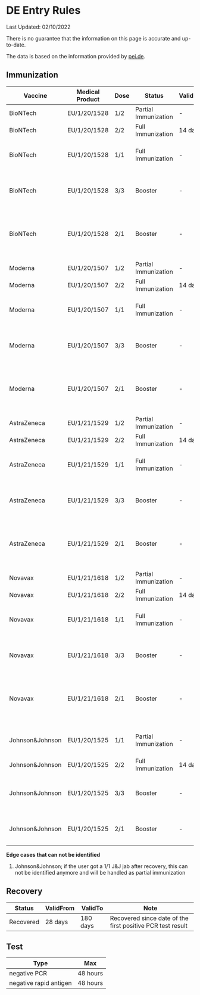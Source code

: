 # DE Entry Rules

Last Updated: 02/10/2022

There is no guarantee that the information on this page is accurate and up-to-date.

The data is based on the information provided by [pei.de](https://www.pei.de/DE/newsroom/dossier/coronavirus/coronavirus-inhalt.html?nn=169730&cms_pos=3).

## Immunization

| Vaccine         | Medical Product | Dose | Status               | ValidFrom | ValidTo  | Note                                                     |
| --------------- | --------------- | ---- | -------------------- | --------- | -------- | -------------------------------------------------------- |
| BioNTech        | EU/1/20/1528    | 1/2  | Partial Immunization | -         | -        |                                                          |
| BioNTech        | EU/1/20/1528    | 2/2  | Full Immunization    | 14 days   | 270 days |                                                          |
| BioNTech        | EU/1/20/1528    | 1/1  | Full Immunization    | -         | 270 days | Full Immunization after recovery                         |
| BioNTech        | EU/1/20/1528    | 3/3  | Booster              | -         | -        | Booster after full immunization ((dn == sd) && sd > 2)   |
| BioNTech        | EU/1/20/1528    | 2/1  | Booster              | -         | -        | Booster after full immunization after recovery (dn > sd) |
|                 |                 |      |                      |           |          |                                                          |
| Moderna         | EU/1/20/1507    | 1/2  | Partial Immunization | -         | -        |                                                          |
| Moderna         | EU/1/20/1507    | 2/2  | Full Immunization    | 14 days   | 270 days |                                                          |
| Moderna         | EU/1/20/1507    | 1/1  | Full Immunization    | -         | 270 days | Full Immunization after recovery                         |
| Moderna         | EU/1/20/1507    | 3/3  | Booster              | -         | -        | Booster after full immunization ((dn == sd) && sd > 2)   |
| Moderna         | EU/1/20/1507    | 2/1  | Booster              | -         | -        | Booster after full immunization after recovery (dn > sd) |
|                 |                 |      |                      |           |          |                                                          |
| AstraZeneca     | EU/1/21/1529    | 1/2  | Partial Immunization | -         | -        |                                                          |
| AstraZeneca     | EU/1/21/1529    | 2/2  | Full Immunization    | 14 days   | 270 days |                                                          |
| AstraZeneca     | EU/1/21/1529    | 1/1  | Full Immunization    | -         | 270 days | Full Immunization after recovery                         |
| AstraZeneca     | EU/1/21/1529    | 3/3  | Booster              | -         | -        | Booster after full immunization ((dn == sd) && sd > 2)   |
| AstraZeneca     | EU/1/21/1529    | 2/1  | Booster              | -         | -        | Booster after full immunization after recovery (dn > sd) |
|                 |                 |      |                      |           |          |                                                          |
| Novavax         | EU/1/21/1618    | 1/2  | Partial Immunization | -         | -        |                                                          |
| Novavax         | EU/1/21/1618    | 2/2  | Full Immunization    | 14 days   | 270 days |                                                          |
| Novavax         | EU/1/21/1618    | 1/1  | Full Immunization    | -         | 270 days | Full Immunization after recovery                         |
| Novavax         | EU/1/21/1618    | 3/3  | Booster              | -         | -        | Booster after full immunization ((dn == sd) && sd > 2)   |
| Novavax         | EU/1/21/1618    | 2/1  | Booster              | -         | -        | Booster after full immunization after recovery (dn > sd) |
|                 |                 |      |                      |           |          |                                                          |
| Johnson&Johnson | EU/1/20/1525    | 1/1  | Partial Immunization | -         | -        | New regulation starting 01/15/2022                       |
| Johnson&Johnson | EU/1/20/1525    | 2/2  | Full Immunization    | 14 days   | 270 days |                                                          |
| Johnson&Johnson | EU/1/20/1525    | 3/3  | Booster              | -         | -        | Booster after full immunization ((dn == sd) && sd > 1)   |
| Johnson&Johnson | EU/1/20/1525    | 2/1  | Booster              | -         | -        | Booster after full immunization (dn > sd)                |

**Edge cases that can not be identified**

1. Johnson&Johnson; if the user got a 1/1 J&J jab after recovery, this can not be identified anymore and will be handled as partial immunization

## Recovery

| Status    | ValidFrom | ValidTo  | Note                                                       |
| --------- | --------- | -------- | ---------------------------------------------------------- |
| Recovered | 28 days   | 180 days | Recovered since date of the first positive PCR test result |

## Test

| Type                   | Max      |
| ---------------------- | -------- |
| negative PCR           | 48 hours |
| negative rapid antigen | 48 hours |
